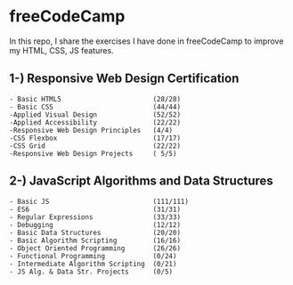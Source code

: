 # freeCodeCamp
 
In this repo, I share the exercises I have done in freeCodeCamp to improve my HTML, CSS, JS features.

## 1-) Responsive Web Design Certification 
    - Basic HTML5                       (28/28) 
    - Basic CSS                         (44/44) 
    -Applied Visual Design              (52/52) 
    -Applied Accessibility              (22/22)
    -Responsive Web Design Principles   (4/4)
    -CSS Flexbox                        (17/17)
    -CSS Grid                           (22/22)
    -Responsive Web Design Projects     ( 5/5)
    
    
 ## 2-) JavaScript Algorithms and Data Structures
    - Basic JS                          (111/111)
    - ES6                               (31/31)
    - Regular Expressions               (33/33)
    - Debugging                         (12/12)
    - Basic Data Structures             (20/20)
    - Basic Algorithm Scripting         (16/16)
    - Object Oriented Programming       (26/26)
    - Functional Programming            (0/24)
    - Intermediate Algorithm Scripting  (0/21)
    - JS Alg. & Data Str. Projects      (0/5)

